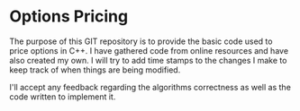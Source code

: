 # Options Pricing
The purpose of this GIT repository is to provide the basic code used to price options in C++. I have gathered code from online resources and have also created my own. I will try to add time stamps to the changes I make to keep track of when things are being modified. 

I'll accept any feedback regarding the algorithms correctness as well as the code written to implement it.
